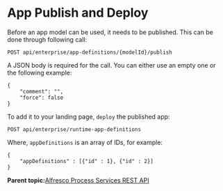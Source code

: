 # App Publish and Deploy

Before an app model can be used, it needs to be published. This can be done through following call:

```
POST api/enterprise/app-definitions/{modelId}/publish
```

A JSON body is required for the call. You can either use an empty one or the following example:

```
{
    "comment": "",
    "force": false
}
```

To add it to your landing page, `deploy` the published app:

```
POST api/enterprise/runtime-app-definitions
```

Where, `appDefinitions` is an array of IDs, for example:

```
{
    "appDefinitions" : [{"id" : 1}, {"id" : 2}]
}
```

**Parent topic:**[Alfresco Process Services REST API](../topics/process_services_api.md)

